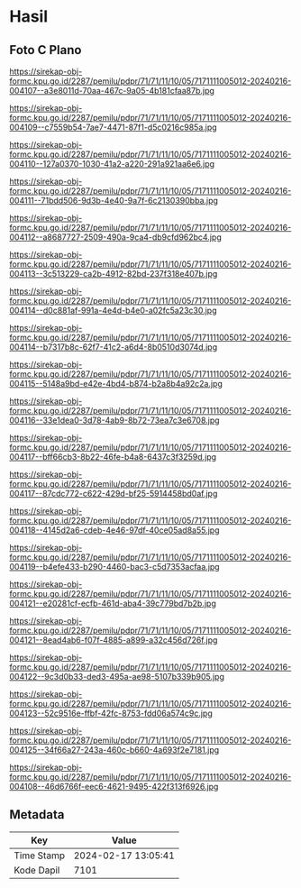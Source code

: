 # Hasil

## Foto C Plano

https://sirekap-obj-formc.kpu.go.id/2287/pemilu/pdpr/71/71/11/10/05/7171111005012-20240216-004107--a3e8011d-70aa-467c-9a05-4b181cfaa87b.jpg

https://sirekap-obj-formc.kpu.go.id/2287/pemilu/pdpr/71/71/11/10/05/7171111005012-20240216-004109--c7559b54-7ae7-4471-87f1-d5c0216c985a.jpg

https://sirekap-obj-formc.kpu.go.id/2287/pemilu/pdpr/71/71/11/10/05/7171111005012-20240216-004110--127a0370-1030-41a2-a220-291a921aa6e6.jpg

https://sirekap-obj-formc.kpu.go.id/2287/pemilu/pdpr/71/71/11/10/05/7171111005012-20240216-004111--71bdd506-9d3b-4e40-9a7f-6c2130390bba.jpg

https://sirekap-obj-formc.kpu.go.id/2287/pemilu/pdpr/71/71/11/10/05/7171111005012-20240216-004112--a8687727-2509-490a-9ca4-db9cfd962bc4.jpg

https://sirekap-obj-formc.kpu.go.id/2287/pemilu/pdpr/71/71/11/10/05/7171111005012-20240216-004113--3c513229-ca2b-4912-82bd-237f318e407b.jpg

https://sirekap-obj-formc.kpu.go.id/2287/pemilu/pdpr/71/71/11/10/05/7171111005012-20240216-004114--d0c881af-991a-4e4d-b4e0-a02fc5a23c30.jpg

https://sirekap-obj-formc.kpu.go.id/2287/pemilu/pdpr/71/71/11/10/05/7171111005012-20240216-004114--b7317b8c-62f7-41c2-a6d4-8b0510d3074d.jpg

https://sirekap-obj-formc.kpu.go.id/2287/pemilu/pdpr/71/71/11/10/05/7171111005012-20240216-004115--5148a9bd-e42e-4bd4-b874-b2a8b4a92c2a.jpg

https://sirekap-obj-formc.kpu.go.id/2287/pemilu/pdpr/71/71/11/10/05/7171111005012-20240216-004116--33e1dea0-3d78-4ab9-8b72-73ea7c3e6708.jpg

https://sirekap-obj-formc.kpu.go.id/2287/pemilu/pdpr/71/71/11/10/05/7171111005012-20240216-004117--bff66cb3-8b22-46fe-b4a8-6437c3f3259d.jpg

https://sirekap-obj-formc.kpu.go.id/2287/pemilu/pdpr/71/71/11/10/05/7171111005012-20240216-004117--87cdc772-c622-429d-bf25-5914458bd0af.jpg

https://sirekap-obj-formc.kpu.go.id/2287/pemilu/pdpr/71/71/11/10/05/7171111005012-20240216-004118--4145d2a6-cdeb-4e46-97df-40ce05ad8a55.jpg

https://sirekap-obj-formc.kpu.go.id/2287/pemilu/pdpr/71/71/11/10/05/7171111005012-20240216-004119--b4efe433-b290-4460-bac3-c5d7353acfaa.jpg

https://sirekap-obj-formc.kpu.go.id/2287/pemilu/pdpr/71/71/11/10/05/7171111005012-20240216-004121--e20281cf-ecfb-461d-aba4-39c779bd7b2b.jpg

https://sirekap-obj-formc.kpu.go.id/2287/pemilu/pdpr/71/71/11/10/05/7171111005012-20240216-004121--8ead4ab6-f07f-4885-a899-a32c456d726f.jpg

https://sirekap-obj-formc.kpu.go.id/2287/pemilu/pdpr/71/71/11/10/05/7171111005012-20240216-004122--9c3d0b33-ded3-495a-ae98-5107b339b905.jpg

https://sirekap-obj-formc.kpu.go.id/2287/pemilu/pdpr/71/71/11/10/05/7171111005012-20240216-004123--52c9516e-ffbf-42fc-8753-fdd06a574c9c.jpg

https://sirekap-obj-formc.kpu.go.id/2287/pemilu/pdpr/71/71/11/10/05/7171111005012-20240216-004125--34f66a27-243a-460c-b660-4a693f2e7181.jpg

https://sirekap-obj-formc.kpu.go.id/2287/pemilu/pdpr/71/71/11/10/05/7171111005012-20240216-004108--46d6766f-eec6-4621-9495-422f313f6926.jpg


## Metadata

| Key        | Value               |
| ---------- | ------------------- |
| Time Stamp | 2024-02-17 13:05:41 |
| Kode Dapil | 7101                |



